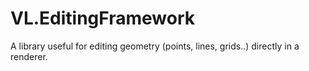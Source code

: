 # VL.EditingFramework

A library useful for editing geometry (points, lines, grids..) directly in a renderer.
